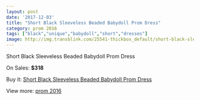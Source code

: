 ```yaml
---
layout: post
date: '2017-12-03'
title: "Short Black Sleeveless Beaded Babydoll Prom Dress"
category: prom 2016
tags: ["black","unique","babydoll","short","dresses"]
image: http://img.transblink.com/25541-thickbox_default/short-black-sleeveless-beaded-babydoll-prom-dress.jpg
---
```

Short Black Sleeveless Beaded Babydoll Prom Dress

On Sales: **$318**
<a href="https://www.transblink.com/en/prom-2016/8051-short-black-sleeveless-beaded-babydoll-prom-dress.html"><amp-img layout="responsive" width="600" height="600" src="//img.transblink.com/25541-thickbox_default/short-black-sleeveless-beaded-babydoll-prom-dress.jpg" alt="Short Black Sleeveless Beaded Babydoll Prom Dress 0" /></a>
<a href="https://www.transblink.com/en/prom-2016/8051-short-black-sleeveless-beaded-babydoll-prom-dress.html"><amp-img layout="responsive" width="600" height="600" src="//img.transblink.com/25543-thickbox_default/short-black-sleeveless-beaded-babydoll-prom-dress.jpg" alt="Short Black Sleeveless Beaded Babydoll Prom Dress 1" /></a>
<a href="https://www.transblink.com/en/prom-2016/8051-short-black-sleeveless-beaded-babydoll-prom-dress.html"><amp-img layout="responsive" width="600" height="600" src="//img.transblink.com/25542-thickbox_default/short-black-sleeveless-beaded-babydoll-prom-dress.jpg" alt="Short Black Sleeveless Beaded Babydoll Prom Dress 2" /></a>

Buy it: [Short Black Sleeveless Beaded Babydoll Prom Dress](https://www.transblink.com/en/prom-2016/8051-short-black-sleeveless-beaded-babydoll-prom-dress.html "Short Black Sleeveless Beaded Babydoll Prom Dress")

View more: [prom 2016](https://www.transblink.com/en/63-prom-2016 "prom 2016")
